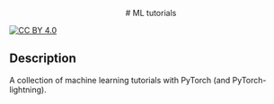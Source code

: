 <p align="center">
# ML tutorials

[![CC BY 4.0][cc-by-image]][cc-by]

</p>

## Description

A collection of machine learning tutorials with PyTorch (and PyTorch-lightning). 

[cc-by]: http://creativecommons.org/licenses/by/4.0/
[cc-by-image]: https://i.creativecommons.org/l/by/4.0/88x31.png
